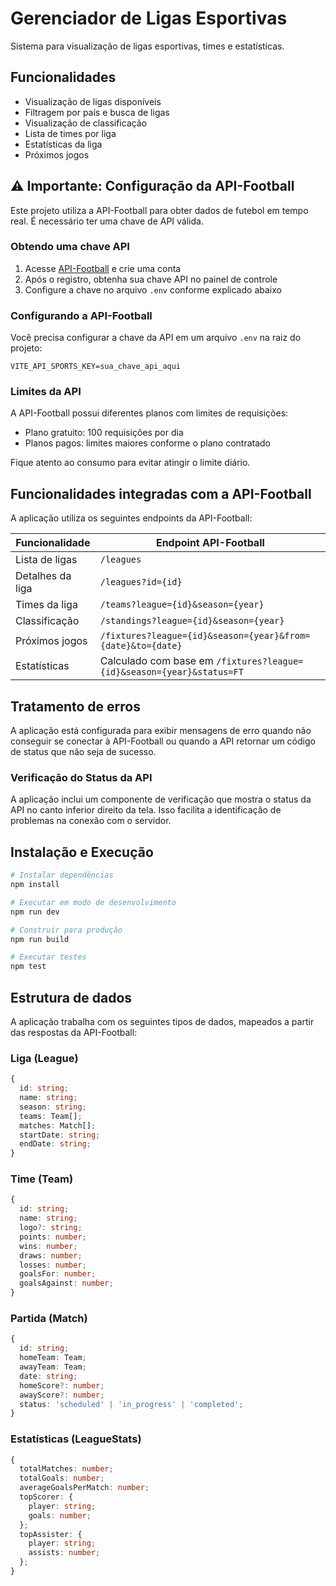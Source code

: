 # Gerenciador de Ligas Esportivas

Sistema para visualização de ligas esportivas, times e estatísticas.

## Funcionalidades

- Visualização de ligas disponíveis
- Filtragem por país e busca de ligas
- Visualização de classificação
- Lista de times por liga
- Estatísticas da liga
- Próximos jogos

## ⚠️ Importante: Configuração da API-Football

Este projeto utiliza a API-Football para obter dados de futebol em tempo real. É necessário ter uma chave de API válida.

### Obtendo uma chave API

1. Acesse [API-Football](https://www.api-football.com/) e crie uma conta
2. Após o registro, obtenha sua chave API no painel de controle
3. Configure a chave no arquivo `.env` conforme explicado abaixo

### Configurando a API-Football

Você precisa configurar a chave da API em um arquivo `.env` na raiz do projeto:

```
VITE_API_SPORTS_KEY=sua_chave_api_aqui
```

### Limites da API

A API-Football possui diferentes planos com limites de requisições:
- Plano gratuito: 100 requisições por dia
- Planos pagos: limites maiores conforme o plano contratado

Fique atento ao consumo para evitar atingir o limite diário.

## Funcionalidades integradas com a API-Football

A aplicação utiliza os seguintes endpoints da API-Football:

| Funcionalidade | Endpoint API-Football |
|----------------|------------------------|
| Lista de ligas | `/leagues` |
| Detalhes da liga | `/leagues?id={id}` |
| Times da liga | `/teams?league={id}&season={year}` |
| Classificação | `/standings?league={id}&season={year}` |
| Próximos jogos | `/fixtures?league={id}&season={year}&from={date}&to={date}` |
| Estatísticas | Calculado com base em `/fixtures?league={id}&season={year}&status=FT` |

## Tratamento de erros

A aplicação está configurada para exibir mensagens de erro quando não conseguir se conectar à API-Football ou quando a API retornar um código de status que não seja de sucesso.

### Verificação do Status da API

A aplicação inclui um componente de verificação que mostra o status da API no canto inferior direito da tela. Isso facilita a identificação de problemas na conexão com o servidor.

## Instalação e Execução

```bash
# Instalar dependências
npm install

# Executar em modo de desenvolvimento
npm run dev

# Construir para produção
npm run build

# Executar testes
npm test
```

## Estrutura de dados

A aplicação trabalha com os seguintes tipos de dados, mapeados a partir das respostas da API-Football:

### Liga (League)

```typescript
{
  id: string;
  name: string;
  season: string;
  teams: Team[];
  matches: Match[];
  startDate: string;
  endDate: string;
}
```

### Time (Team)

```typescript
{
  id: string;
  name: string;
  logo?: string;
  points: number;
  wins: number;
  draws: number;
  losses: number;
  goalsFor: number;
  goalsAgainst: number;
}
```

### Partida (Match)

```typescript
{
  id: string;
  homeTeam: Team;
  awayTeam: Team;
  date: string;
  homeScore?: number;
  awayScore?: number;
  status: 'scheduled' | 'in_progress' | 'completed';
}
```

### Estatísticas (LeagueStats)

```typescript
{
  totalMatches: number;
  totalGoals: number;
  averageGoalsPerMatch: number;
  topScorer: {
    player: string;
    goals: number;
  };
  topAssister: {
    player: string;
    assists: number;
  };
}
``` 